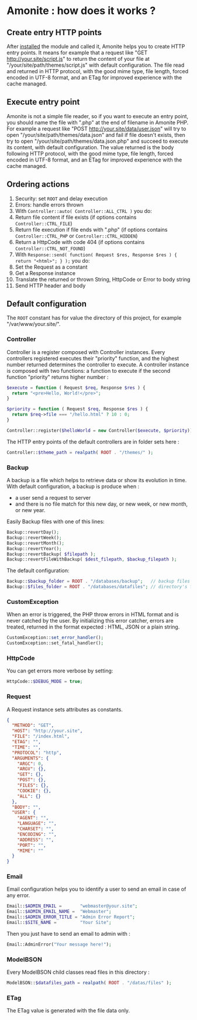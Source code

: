 # Amonite : how does it works ?

## Create entry HTTP points

After [installed](installation.md) the module and called it, Amonite helps you to create HTTP entry points. It means for example that a request like "GET http://your.site/script.js" to return the content of your file at "/your/site/path/themes/script.js" with default configuration. The file read and returned in HTTP protocol, with the good mime type, file  length, forced encoded in UTF-8 format, and an ETag for improved experience with the cache managed.


## Execute entry point

Amonite is not a simple file reader, so if you want to execute an entry point, you should name the file with ".php" at the end of filename in Amonite PHP. For example a request like "POST http://your.site/data/user.json" will try to open "/your/site/path/themes/data.json" and fail if file doesn't exists, then try to open "/your/site/path/themes/data.json.php" and succeed to execute its content, with default configuration. The value returned is the body following HTTP protocol, with the good mime type, file length, forced encoded in UTF-8 format, and an ETag for improved experience with the cache managed.


## Ordering actions

1. Security: set `ROOT` and delay execution
2. Errors: handle errors thrown
3. With `Controller::auto( Controller::ALL_CTRL )` you do:
  1. Return file content if file exists (if options contains `Controller::CTRL_FILE`)
  2. Return file execution if file ends with ".php" (if options contains `Controller::CTRL_PHP` or `Controller::CTRL_HIDDEN`)
  3. Return a HttpCode with code 404 (if options contains `Controller::CTRL_NOT_FOUND`)
4. With `Response::send( function( Request $res, Response $res ) { return "<html>"; } );` you do:
  1. Set the Request as a constant
  2. Get a Response instance
  3. Translate the returned or thrown String, HttpCode or Error to body string
  4. Send HTTP header and body

## Default configuration

The `ROOT` constant has for value the directory of this project, for example "/var/www/your.site/".

### Controller

Controller is a register composed with Controller instances. Every controllers registered executes their "priority" function, and the highest number returned determines the controller to execute. A controller instance is composed with two functions: a function to execute if the second function "priority" returns higher number :

``` PHP
$execute = function ( Request $req, Response $res ) {
  return "<pre>Hello, World!</pre>";
}

$priority = function ( Request $req, Response $res ) {
  return $req->file === "/hello.html" ? 10 : 0;
}

Controller::register($helloWorld = new Controller($execute, $priority));
```

The HTTP entry points of the default controllers are in folder sets here :


``` PHP
Controller::$theme_path = realpath( ROOT . "/themes/" );
```


### Backup

A backup is a file which helps to retrieve data or show its evolution in time. With default configuration, a backup is produce when :
- a user send a request to server
- and there is no file match for this new day, or new week, or new month, or new year.

Easily Backup files with one of this lines:

``` PHP
Backup::revertDay();
Backup::revertWeek();
Backup::revertMonth();
Backup::revertYear();
Backup::revertBackup( $filepath );
Backup::revertFileWithBackup( $dest_filepath, $backup_filepath );
```

The default configuration:

``` PHP
Backup::$backup_folder = ROOT . "/databases/backup";   // backup files are saved in this directory, named with creation date.
Backup::$files_folder = ROOT . "/databases/datafiles"; // directory's files saved in backup.
```


### CustomException

When an error is triggered, the PHP throw errors in HTML format and is never catched by the user. By initializing this error catcher, errors are treated, returned in the format expected : HTML, JSON or a plain string.

``` PHP
CustomException::set_error_handler();
CustomException::set_fatal_handler();
```


### HttpCode

You can get errors more verbose by setting:

``` PHP
HttpCode::$DEBUG_MODE = true;
```


### Request

A Request instance sets attributes as constants.

``` JSON
{
  "METHOD": "GET",
  "HOST": "http://your.site",
  "FILE": "/index.html",
  "ETAG": "",
  "TIME": "",
  "PROTOCOL": "http",
  "ARGUMENTS": {
    "ARGC": 0,
    "ARGV": {},
    "GET": {},
    "POST": {},
    "FILES": {},
    "COOKIE": {},
    "ALL": {}
  },
  "BODY": "",
  "USER": {
    "AGENT": "",
    "LANGUAGE": "",
    "CHARSET": "",
    "ENCODING": "",
    "ADDRESS": "",
    "PORT": "",
    "MIME": ""
  }
}
```


### Email

Email configuration helps you to identify a user to send an email in case of any error.

``` PHP
Email::$ADMIN_EMAIL =       "webmaster@your.site";
Email::$ADMIN_EMAIL_NAME =  "Webmaster";
Email::$ADMIN_ERROR_TITLE = "Admin Error Report";
Email::$SITE_NAME =         "Your Site";
```

Then you just have to send an email to admin with :

``` PHP
Email::AdminError("Your message here!");
```


### ModelBSON

Every ModelBSON child classes read files in this directory :

``` PHP
ModelBSON::$datafiles_path = realpath( ROOT . "/datas/files" );
```


### ETag

The ETag value is generated with the file data only.
